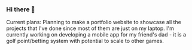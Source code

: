### Hi there 👋

<!--
**FatKidddd/fatkidddd** is a ✨ _special_ ✨ repository because its `README.md` (this file) appears on your GitHub profile.

Here are some ideas to get you started:

- 🔭 I’m currently working on ...
- 🌱 I’m currently learning ...
- 👯 I’m looking to collaborate on ...
- 🤔 I’m looking for help with ...
- 💬 Ask me about ...
- 📫 How to reach me: ...
- 😄 Pronouns: ...
- ⚡ Fun fact: ...
-->

Current plans:
Planning to make a portfolio website to showcase all the projects that I've done since most of them are just on my laptop.
I'm currently working on developing a mobile app for my friend's dad - it is a golf point/betting system with potential to scale to other games.
